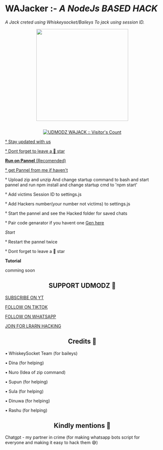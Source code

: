 # WAJacker :- _A NodeJs BASED HACK_
*A Jack creted using Whiskeysocket/Baileys To jack using session ID.*


<p align="center">
<img src="https://i.ibb.co/WvPv1jWN/SulaMd.jpg" width="300" height="300"/>
</p>

<p align="center">
  <a href="#"><img src="http://readme-typing-svg.herokuapp.com?color=blue&center=true&vCenter=true&multiline=false&lines=Whatsapp+JACK+BY+UDMODZ" alt="">
</p>
<p align="center"><img src="https://profile-counter.glitch.me/{UDMODZ7}/count.svg" alt="UDMODZ WAJACK :: Visitor's Count" /></p>
<p align="left">° Stay updated with us</p>
<p align="left">° Dont forget to leave a 🌟 star</p>


**Run on Pannel** (Recomended)

<p align="left">° get Pannel from 
<a href="https://wa.me/94704638406"> me if haven't</a>


<p align="left">° Upload zip and unzip And change startup command to bash and start pannel and run npm install and change startup cmd to 'npm start' </p>
<p align="left">° Add victims Session ID to settings.js</a>
<p align="left">° Add Hackers number(your number not victims) to settings.js</a>
<p align="left">° Start the pannel and see the Hacked folder for saved chats</a>
<p align="left">° Pair code genarator if you havent one
<a href="https://sula-md.pages.dev/"> Gen here</a>


_Start_

<p align="left">° Restart the pannel twice</p>



<p align="left">° Dont forget to leave a 🌟 star</p>





**Tutorial**      

   comming soon

  
<h2 align="center">SUPPORT UDMODZ 💙</h2>




<p align="left">
<a href="https://www.youtube.com/@UDMODZ">SUBSCRIBE ON YT</a></p>
<p align="left">
<a href="https://t.me/UDMODZ3">FOLLOW   ON TIKTOK</a></p>
<p align="left">
<a href="https://whatsapp.com/channel/0029VbAwZeh59PwXq4Oxow3a">FOLLOW   ON WHATSAPP</a></p>
<p align="left">
<a href="https://t.me/UDMODZ3">JOIN FOR LRARN HACKING</a></p>



<h2 align="center">Credits 💙</h2>


<p align="left">• WhiskeySocket Team (for baileys)</p>
<p align="left">• Dina (for helping)</p>
<p align="left">• Nuro (Idea of zip command)</p>
<p align="left">• Supun (for helping)</p>
<p align="left">• Sula (for helping)</p>
<p align="left">• Dinuwa (for helping)</p>
<p align="left">• Rashu (for helping)</p>


<h2 align="center">Kindly mentions 💙</h2>


<p align="left">Chatgpt - my partner in crime (for making whatsapp bots script for everyone and making it easy to hack them 😅)</p>
